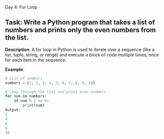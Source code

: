 Day 4: For Loop
## **Task**: Write a Python program that takes a list of numbers and prints only the even numbers from the list.

**Description**:
A for loop in Python is used to iterate over a sequence (like a list, tuple, string, or range) and execute a block of code multiple times, once for each item in the sequence.

**Example**:
```python
# List of numbers
numbers = [1, 2, 3, 4, 5, 6, 7, 8, 9, 10]

# Loop through the list and print even numbers
for num in numbers:
    if num % 2 == 0:
        print(num)
Output:
2
4
6
8
10
